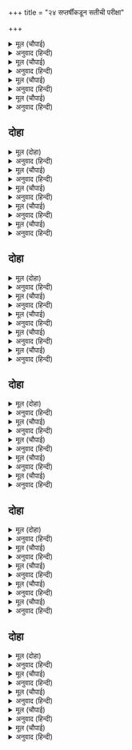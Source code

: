 +++
title = "२४ सप्तर्षींकडून सतीची परीक्षा"

+++


<details><summary>मूल (चौपाई)</summary>

रिषिन्ह गौरि देखी तहँ कैसी।  
मूरतिमंत तपस्या जैसी॥  
बोले मुनि सुनु सैलकुमारी।  
करहु कवन कारन तपु भारी॥
</details>

<details><summary>अनुवाद (हिन्दी)</summary>

सप्तर्षींनी (तेथे जाऊन पाहिले) तर पार्वती जणू मूर्तिमंत तपस्याच होती. मुनी म्हणाले, हे शैलकुमारी, ऐक. तू कशासाठी इतके कठोर तप करीत आहेस?॥ १॥
</details>

<details><summary>मूल (चौपाई)</summary>

केहि अवराधहु का तुम्ह चहहू।  
हम सन सत्य मरमु किन कहहू॥  
कहत बचन मनु अति सकुचाई।  
हँसिहहु सुनि हमारि जड़ताई॥
</details>

<details><summary>अनुवाद (हिन्दी)</summary>

तू कोणाची आराधना करीत आहेस आणि तुझी इच्छा काय आहे? आम्हांला आपले गुपित खरे खरे का सांगत नाहीस? (पार्वती म्हणाली,) ‘सांगताना मनात मोठा संकोच वाटतो. तुम्ही माझा मूर्खपणा ऐकून हसाल.॥ २॥
</details>

<details><summary>मूल (चौपाई)</summary>

मनु हठ परा न सुनइ सिखावा।  
चहत बारि पर भीति उठावा॥  
नारद कहा सत्य सोइ जाना।  
बिनु पंखन्ह हम चहहिं उड़ाना॥
</details>

<details><summary>अनुवाद (हिन्दी)</summary>

माझ्या मनाने हट्ट धरला आहे, काही केल्या ते ऐकत नाही आणि पाण्यावर भिंत उभी करावी, असे त्याला वाटते. नारदांनी जे सांगितले होते, ते खरे मानून मी पंखाविना उडू इच्छिते.॥ ३॥
</details>

<details><summary>मूल (चौपाई)</summary>

देखहु मुनि अबिबेकु हमारा।  
चाहिअ सदा सिवहि भरतारा॥
</details>

<details><summary>अनुवाद (हिन्दी)</summary>

मुनींनो, तुम्ही माझा वेडेपणा पाहा की, शिवांना आपला पती बनविण्याची माझी कामना आहे.’॥ ४॥
</details>

## दोहा


<details><summary>मूल (दोहा)</summary>

सुनत बचन बिहसे रिषय गिरिसंभव तव देह।  
नारद कर उपदेसु सुनि कहहु बसेउ किसु गेह॥ ७८॥
</details>

<details><summary>अनुवाद (हिन्दी)</summary>

पार्वतीचे बोलणे ऐकून ऋषी हसले आणि म्हणाले, ‘तुझा देह पर्वतापासून उत्पन्न झाला आहे, (म्हणूनच तू अशी मंदबुद्धी आहेस.) सांग, नारदांचा उपदेश ऐकून आजवर कुणाचे घर नांदले आहे बरे?॥ १॥
</details>

<details><summary>मूल (चौपाई)</summary>

दच्छसुतन्ह उपदेसेन्हि जाई।  
तिन्ह फिरि भवनु न देखा आई॥  
चित्रकेतु कर घरु उन घाला।  
कनककसिपु कर पुनि अस हाला॥
</details>

<details><summary>अनुवाद (हिन्दी)</summary>

त्यांनी जाऊन दक्षाच्या मुलांना उपदेश दिला होता, त्यामुळे पुन्हा कधी परत येऊन त्यांनी घराचे तोंडही पाहिले नाही. चित्रकेतूचे घर नारदानेच उध्वस्त केले. नंतर हीच परिस्थिती हिरण्यकशिपूची झाली.॥ १॥
</details>

<details><summary>मूल (चौपाई)</summary>

नारद सिख जे सुनहिं नर नारी।  
अवसि होहिं तजि भवनु भिखारी॥  
मन कपटी तन सज्जन चीन्हा।  
आपु सरिस सबही चह कीन्हा॥
</details>

<details><summary>अनुवाद (हिन्दी)</summary>

जे स्त्री-पुरुष नारदांचे म्हणणे ऐकतात, ते घरदार सोडून नक्कीच भिकारी होतात. त्यांचे मन कपटी आहे, मात्र शरीरावर सज्जनपणाची चिन्हे ते मिरवतात. ते सर्वांना आपल्यासारखे बनवू इच्छितात.॥ २॥
</details>

<details><summary>मूल (चौपाई)</summary>

तेहि कें बचन मानि बिस्वासा।  
तुम्ह चाहहु पति सहज उदासा॥  
निर्गुन निलज कुबेष कपाली।  
अकुल अगेह दिगंबर ब्याली॥
</details>

<details><summary>अनुवाद (हिन्दी)</summary>

त्यांच्या (नारदांच्या) बोलण्यावर विश्वास ठेवून तुला असा पती हवासा वाटला की जो स्वभावाने उदासीन, गुणहीन, निर्लज्ज, अशोभनीय वेश धारण करणारा, नर-मुंडांची माळा धारण करणारा, कुलहीन, घर-दार नसलेला, नग्न आणि शरीरावर साप लपेटून घेणारा आहे.॥ ३॥
</details>

<details><summary>मूल (चौपाई)</summary>

कहहु कवन सुखु अस बरु पाएँ।  
भल भूलिहु ठग के बौराएँ॥  
पंच कहें सिवँ सती बिबाही।  
पुनि अवडेरि मराएन्हि ताही॥
</details>

<details><summary>अनुवाद (हिन्दी)</summary>

असा वर मिळाल्यावर तुला सुख मिळेल काय, ते सांग. तू त्या लबाडाच्या (नारदाच्या) बहकावण्यावर चांगलीच फसलीस. पूर्वीं पंचांनी सांगितल्यामुळे शिवांनी सतीशी विवाह केला, परंतु नंतर तिला त्याग करून मारून टाकले.॥ ४॥
</details>

## दोहा


<details><summary>मूल (दोहा)</summary>

अब सुख सोवत सोचु नहिं भीख मागि भव खाहिं।  
सहज एकाकिन्ह के भवन कबहुँ कि नारि खटाहिं॥ ७९॥
</details>

<details><summary>अनुवाद (हिन्दी)</summary>

आता शिवांना काही काळजी उरली नाही. भीक मागून खातात, आणि सुखाने झोपतात. अशा स्वभावाच्या एकटॺा राहाणाऱ्यांच्या घरात कधी कुणी स्त्री टिकेल काय बरे?॥ ७९॥
</details>

<details><summary>मूल (चौपाई)</summary>

अजहूँ मानहु कहा हमारा।  
हम तुम्ह कहुँ बरु नीक बिचारा॥  
अति सुंदर सुचि सुखद सुसीला।  
गावहिं बेद जासु जस लीला॥
</details>

<details><summary>अनुवाद (हिन्दी)</summary>

अजुनही आमचे म्हणणे मान. आम्ही तुझ्यासाठी चांगला वर पाहिला आहे. तो फारच सुंदर, पवित्र, सुखदायक आणि सुशील आहे. त्याचे यशोगान व लीलागान वेद करतात.॥ १॥
</details>

<details><summary>मूल (चौपाई)</summary>

दूषन रहित सकल गुन रासी।  
श्रीपति पुर बैकुंठ निवासी॥  
अस बरु तुम्हहि मिलाउब आनी।  
सुनत बिहसि कह बचन भवानी॥
</details>

<details><summary>अनुवाद (हिन्दी)</summary>

तो दोषरहित आहे, सर्व गुणांचे भांडार आहे, लक्ष्मीचा स्वामी आहे आणि वैकुंठपुरात राहाणारा आहे. आम्ही अशा वराशी तुझी भेट घालून देतो.’ हे ऐकताच पार्वती हसून म्हणाली,॥ २॥
</details>

<details><summary>मूल (चौपाई)</summary>

सत्य कहेहु गिरिभव तनु एहा।  
हठ न छूट छूटै बरु देहा॥  
कनकउ पुनि पाषान तें होई।  
जारेहुँ सहजु न परिहर सोई॥
</details>

<details><summary>अनुवाद (हिन्दी)</summary>

‘माझे शरीर पर्वतापासून उत्पन्न झाले आहे, हे तुम्ही बरोबरच सांगितले आहे. म्हणून शरीर सुटले तरी माझा हट्ट सुटणार नाही. सोने हे सुद्धा पाषाणापासून बनते. म्हणूनच ते जाळल्यावर देखील आपला स्वभाव (उजळपणा) सोडत नाही.॥ ३॥
</details>

<details><summary>मूल (चौपाई)</summary>

नारद बचन न मैं परिहरऊँ।  
बसउ भवनु उजरउ नहिं डरऊँ॥  
गुर कें बचन प्रतीति न जेही।  
सपनेहुँ सुगम न सुख सिधि तेही॥
</details>

<details><summary>अनुवाद (हिन्दी)</summary>

म्हणून नारदांचे वचन मी मोडणार नाही. मग घर नांदो अगर उध्वस्त होवो, त्याला मी भीत नाही. ज्याचा गुरूंच्या वचनांवर विश्वास नसतो, त्याला सुख व सिद्धी स्वप्नातही लाभत नाही.॥ ४॥
</details>

## दोहा


<details><summary>मूल (दोहा)</summary>

महादेव अवगुन भवन बिष्नु सकल गुन धाम।  
जेहि कर मनु रम जाहि सन तेहि तेही सन काम॥ ८०॥
</details>

<details><summary>अनुवाद (हिन्दी)</summary>

महादेव अवगुणांचे माहेर आहेत आणि विष्णू सर्व सद्गुणांचे धाम आहेत, असे जरी मानले, तरी ज्याचे मन ज्याच्या ठिकाणी रमते, त्याला त्याच्याशीच कर्तव्य असते.॥ ८०॥
</details>

<details><summary>मूल (चौपाई)</summary>

जौं तुम्ह मिलतेहु प्रथम मुनीसा।  
सुनतिउँ सिख तुम्हारि धरि सीसा॥  
अब मैं जन्मु संभु हित हारा।  
को गुन दूषन करै बिचारा॥
</details>

<details><summary>अनुवाद (हिन्दी)</summary>

हे मुनीश्वरांनो, तुम्ही जर मला पूर्वी भेटला असता, तर मी तुमचा उपदेश (कदाचित) शिरोधार्य मानला असता. परंतु आता मी आपला जन्म शिवांना अर्पण केलेला आहे. मग गुण-दोषांचा विचार कोण करणार?॥ १॥
</details>

<details><summary>मूल (चौपाई)</summary>

जौं तुम्हरे हठ हृदयँ बिसेषी।  
रहि न जाइ बिनु किएँ बरेषी॥  
तौ कौतुकिअन्ह आलसु नाहीं।  
बर कन्या अनेक जग माहीं॥
</details>

<details><summary>अनुवाद (हिन्दी)</summary>

जर तुमचा फारच हट्ट असेल आणि विवाहाविषयी बोलण्याविना तुम्हांला चैन पडत नसेल, तर जगात वर व कन्या पुष्कळ आहेत. गंमत करणाऱ्यांना आळस नसतो. (म्हणून ही गंमत आणखी कुठेतरी जाऊन करा.)॥ २॥
</details>

<details><summary>मूल (चौपाई)</summary>

जन्म कोटि लगि रगर हमारी।  
बरउँ संभु न त रहउँ कुआरी॥  
तजउँ न नारद कर उपदेसू।  
आपु कहहिं सत बार महेसू॥
</details>

<details><summary>अनुवाद (हिन्दी)</summary>

वरायचे तर श्रीशिवांनाच वरीन, हाच माझा कोटॺवधी जन्मांपर्यंत आग्रह राहील. नाहीतर मी कुमारीच राहीन. स्वतः शिवांनी शंभर वेळा जरी मला सांगितले, तरी मी नारदांचा उपदेश सोडून देणार नाही.’॥ ३॥
</details>

<details><summary>मूल (चौपाई)</summary>

मैं पा परउँ कहइ जगदंबा।  
तुम्ह गृह गवनहु भयउ बिलंबा॥  
देखि प्रेमु बोले मुनि ग्यानी।  
जय जय जगदंबिके भवानी॥
</details>

<details><summary>अनुवाद (हिन्दी)</summary>

जगज्जननी पार्वती पुढे म्हणाली की, ‘मी तुमच्या पाया पडते. तुम्ही आपल्याघरी परत जा. खूप उशीर झाला आहे.’ (शिवांच्याविषयी पार्वतीचे असे) अढळ प्रेमपाहून ज्ञानी मुनी म्हणाले की, ‘हे जगज्जननी, हे भवानी, तुझा विजय असो, विजय असो.॥ ४॥
</details>

## दोहा


<details><summary>मूल (दोहा)</summary>

तुम्ह माया भगवान सिव सकल जगत पितु मातु।  
नाइ चरन सिर मुनि चले पुनि पुनि हरषत गातु॥ ८१॥
</details>

<details><summary>अनुवाद (हिन्दी)</summary>

तू माया असून शिव हे परमात्मा आहेत. तुम्ही दोघे संपूर्ण विश्वाचे माता-पिता आहात.’ (असे म्हणून) मुनी पार्वतीच्या पाया पडून निघाले. (पार्वतीचा भाव पाहून) त्यांचे देह वारंवार रोमांचित होत होते.॥ ८१॥
</details>

<details><summary>मूल (चौपाई)</summary>

जाइ मुनिन्ह हिमवंतु पठाए।  
करि बिनती गिरजहिं गृह ल्याए॥  
बहुरि सप्तरिषि सिव पहिं जाई।  
कथा उमा कै सकल सुनाई॥
</details>

<details><summary>अनुवाद (हिन्दी)</summary>

मुनींनी जाऊन हिमवानाला पार्वतीकडे पाठविले आणि त्याला सांगितले की, पार्वतीची समजूत घालून तिला घरी घेऊन या. नंतर सप्तर्षी शंकरांच्याजवळ गेले आणि त्यांनी पार्वतीची सगळी कथा त्यांना सांगितली.॥ १॥
</details>

<details><summary>मूल (चौपाई)</summary>

भए मगन सिव सुनत सनेहा।  
हरषि सप्तरिषि गवने गेहा॥  
मनु थिर करि तब संभु सुजाना।  
लगे करन रघुनायक ध्याना॥
</details>

<details><summary>अनुवाद (हिन्दी)</summary>

पार्वतीचे प्रेम ऐकून शिव आनंदमग्न झाले. सप्तर्षी प्रसन्न होऊन आपल्या घरी ब्रह्मलोकी गेले. तेव्हा ज्ञानी भगवान शिव मन स्थिर करून श्रीरामांचे ध्यान करू लागले.॥ २॥
</details>

<details><summary>मूल (चौपाई)</summary>

तारकु असुर भयउ तेहि काला।  
भुज प्रताप बल तेज बिसाला॥  
तेहिं सब लोक लोकपति जीते।  
भए देव सुख संपति रीते॥
</details>

<details><summary>अनुवाद (हिन्दी)</summary>

त्याच सुमारास तारकासुर उत्पन्न झाला होता. त्याचे बाहुबल, प्रताप व तेज प्रचंड होते. त्याने सर्व लोक आणि लोकपालांना जिंकले. त्यामुळे सर्व देव सुख-संपत्तिहीन झाले.॥ ३॥
</details>

<details><summary>मूल (चौपाई)</summary>

अजर अमर सो जीति न जाई।  
हारे सुर करि बिबिध लराई॥  
तब बिरंचि सन जाइ पुकारे।  
देखे बिधि सब देव दुखारे॥
</details>

<details><summary>अनुवाद (हिन्दी)</summary>

तारकासुर अजरामर होता, म्हणून त्याला कोणीही जिंकू शकत नव्हते. देवांनी त्याच्याबरोबर पुष्कळ युद्धे केली, पण ते पराभूत झाले. तेव्हा ते ब्रह्मदेवांपाशी जाऊन गाऱ्हाणे सांगू लागले. ब्रह्मदेवांनी सर्व देवांचे दुःख प्रत्यक्ष पाहिले.॥ ४॥
</details>

## दोहा


<details><summary>मूल (दोहा)</summary>

सब सन कहा बुझाइ बिधि दनुज निधन तब होइ।  
संभु सुक्र संभूत सुत एहि जीतइ रन सोइ॥ ८२॥
</details>

<details><summary>अनुवाद (हिन्दी)</summary>

ब्रह्मदेवांनी सर्वांना समजावून सांगितले की, ‘भगवान शिवांच्या तेजापासून जेव्हा पुत्र जन्माला येईल, तेव्हा तो या दैत्याला युद्धात जिंकेल व त्यात त्याचा मृत्यू होईल.॥ ८२॥
</details>

<details><summary>मूल (चौपाई)</summary>

मोर कहा सुनि करहु उपाई।  
होइहि ईस्वर करिहि सहाई॥  
सतीं जो तजी दच्छ मख देहा।  
जनमी जाइ हिमाचल गेहा॥
</details>

<details><summary>अनुवाद (हिन्दी)</summary>

मी सांगतो, तो उपाय करा. ईश्वराचे साहय्य लाभेल व तुमचे काम होईल. सतीने दक्षाच्या यज्ञात देहत्याग केला होता, तिनेच आता हिमालयाच्या घरी जन्म घेतला आहे.॥ १॥
</details>

<details><summary>मूल (चौपाई)</summary>

तेहिं तपु कीन्ह संभु पति लागी।  
सिव समाधि बैठे सबु त्यागी॥  
जदपि अहइ असमंजस भारी।  
तदपि बात एक सुनहु हमारी॥
</details>

<details><summary>अनुवाद (हिन्दी)</summary>

तिने भगवान शिव पती व्हावे, म्हणून तप केले आहे आणि इकडे शिव हे सर्व काही सोडून देऊन समाधी लावून बसले आहेत. ही मोठी घोटाळ्याची स्थिती आहे, परंतु मी सांगतो ते ऐका.॥ २॥
</details>

<details><summary>मूल (चौपाई)</summary>

पठवहु कामु जाइ सिव पाहीं।  
करै छोभु संकर मन माहीं॥  
तब हम जाइ सिवहि सिर नाई।  
करवाउब बिबाहु बरिआई॥
</details>

<details><summary>अनुवाद (हिन्दी)</summary>

तुम्ही जाऊन कामदेवाला शिवांच्याकडे पाठवून द्या. तो शिवांच्या मनात क्षोभ उत्पन्न करील. (त्यांची समाधी भंग करील.) तेव्हा आपण जाऊन शिवांच्या चरणी मस्तक ठेवू आणि हट्ट धरून (त्यांना लग्नासाठी प्रवृत्त करून) त्यांचे लग्न करू.’॥ ३॥
</details>

<details><summary>मूल (चौपाई)</summary>

एहि बिधि भलेहिं देवहित होई।  
मत अति नीक कहइ सबु कोई॥  
अस्तुति सुरन्ह कीन्हि अति हेतू।  
प्रगटेउ बिषमबान झषकेतू॥
</details>

<details><summary>अनुवाद (हिन्दी)</summary>

असे झाले तरच देवांचे कल्याण होईल. सर्वजण म्हणाले, ‘हा विचार चांगला आहे.’ नंतर देवांनी मोठॺा प्रेमाने कामदेवाची स्तुती केली, तेव्हा माशाचा ध्वज असणारा पंचबाण कामदेव प्रकट झाला.॥ ४॥
</details>
